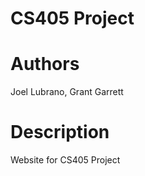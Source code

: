 CS405 Project
=============

Authors
=======

Joel Lubrano,
Grant Garrett

Description
===========

Website for CS405 Project
